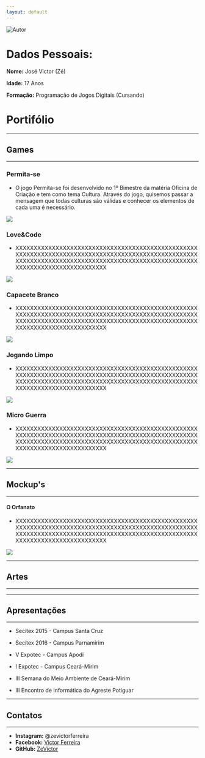 ```yaml
---
layout: default
---
```




![Autor](Eu3.png)

# Dados Pessoais:

**Nome:** José Victor (Zé)

**Idade:** 17 Anos

**Formação:** Programação de Jogos Digitais (Cursando)

# Portifólio

* * *

## Games

* * *

### Permita-se

* O jogo Permita-se foi desenvolvido no 1º Bimestre da matéria Oficina de Criação e tem como tema Cultura. Através do jogo, quisemos passar a mensagem que todas culturas são válidas e conhecer os elementos de cada uma é necessário. 

[![](J1.PNG)](https://zevictor.github.io/Permita-se/)

### Love&Code

* XXXXXXXXXXXXXXXXXXXXXXXXXXXXXXXXXXXXXXXXXXXXXXXXXXXXXXXXXXXXXXXXXXXXXXXXXXXXXXXXXXXXXXXXXXXXXXXXXXXXXXXXXXXXXXXXXXXXXXXXXXXXXXXXXXXXXXXXXXXXXXXXXXXXXXXXXXXXXXXXXXXXXXXXXXXXXXX

[![](J2.PNG)](https://zevictor.github.io/Love&Code/)

### Capacete Branco

* XXXXXXXXXXXXXXXXXXXXXXXXXXXXXXXXXXXXXXXXXXXXXXXXXXXXXXXXXXXXXXXXXXXXXXXXXXXXXXXXXXXXXXXXXXXXXXXXXXXXXXXXXXXXXXXXXXXXXXXXXXXXXXXXXXXXXXXXXXXXXXXXXXXXXXXXXXXXXXXXXXXXXXXXXXXXXXX

[![](J3.PNG)](https://zevictor.github.io/CapWhite/)

### Jogando Limpo

* XXXXXXXXXXXXXXXXXXXXXXXXXXXXXXXXXXXXXXXXXXXXXXXXXXXXXXXXXXXXXXXXXXXXXXXXXXXXXXXXXXXXXXXXXXXXXXXXXXXXXXXXXXXXXXXXXXXXXXXXXXXXXXXXXXXXXXXXXXXXXXXXXXXXXXXXXXXXXXXXXXXXXXXXXXXXXXX

[![](J4.PNG)](https://zevictor.github.io/ProjetoJogo/)

### Micro Guerra

* XXXXXXXXXXXXXXXXXXXXXXXXXXXXXXXXXXXXXXXXXXXXXXXXXXXXXXXXXXXXXXXXXXXXXXXXXXXXXXXXXXXXXXXXXXXXXXXXXXXXXXXXXXXXXXXXXXXXXXXXXXXXXXXXXXXXXXXXXXXXXXXXXXXXXXXXXXXXXXXXXXXXXXXXXXXXXXX

[![](J5.PNG)](https://zevictor.github.io/MicroGuerra/)

* * *

## Mockup's

* * *

#### O Orfanato

* XXXXXXXXXXXXXXXXXXXXXXXXXXXXXXXXXXXXXXXXXXXXXXXXXXXXXXXXXXXXXXXXXXXXXXXXXXXXXXXXXXXXXXXXXXXXXXXXXXXXXXXXXXXXXXXXXXXXXXXXXXXXXXXXXXXXXXXXXXXXXXXXXXXXXXXXXXXXXXXXXXXXXXXXXXXXXXX

[![](Mock.PNG)](https://zevictor.github.io/Mockup/)

* * *

## Artes

* * *

* * *

## Apresentações

* * *

* Secitex 2015 - Campus Santa Cruz

* Secitex 2016 - Campus Parnamirim

* V Expotec - Campus Apodi

* I Expotec - Campus Ceará-Mirim

* III Semana do Meio Ambiente de Ceará-Mirim

* III Encontro de Informática do Agreste Potiguar

* * *

## Contatos

* * * 

* **Instagram:** @zevictorferreira
* **Facebook:** [Victor Ferreira](https://www.facebook.com/victor.gatopb)
* **GitHub:**  [ZeVictor](https://github.com/ZeVictor)

